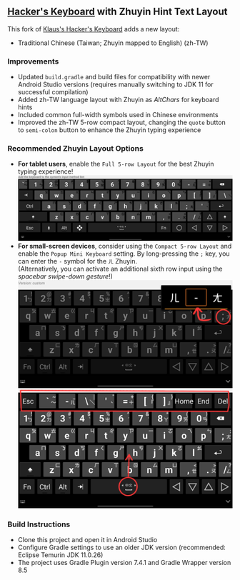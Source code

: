 ## [Hacker's Keyboard](https://play.google.com/store/apps/details?id=org.pocketworkstation.pckeyboard) with Zhuyin Hint Text Layout
  
This fork of [Klaus's Hacker's Keyboard](https://github.com/klausw/hackerskeyboard) adds a new layout:  
- Traditional Chinese (Taiwan; Zhuyin mapped to English) (zh-TW)  
  
### Improvements
- Updated `build.gradle` and build files for compatibility with newer Android Studio versions (requires manually switching to JDK 11 for successful compilation)  
- Added zh-TW language layout with Zhuyin as *AltChars* for keyboard hints  
- Included common full-width symbols used in Chinese environments  
- Improved the zh-TW 5-row compact layout, changing the `quote` button to `semi-colon` button to enhance the Zhuyin typing experience  
  
### Recommended Zhuyin Layout Options
- **For tablet users**, enable the `Full 5-row Layout` for the best Zhuyin typing experience!  
  ![full-layout](full1.png)  
- **For small-screen devices**, consider using the `Compact 5-row Layout` and enable the `Popup Mini Keyboard` setting. By long-pressing the `;` key, you can enter the `-` symbol for the `ㄦ` Zhuyin.  
  (Alternatively, you can activate an additional sixth row input using the *spacebar swipe-down gesture*!)  
  ![compat-layout-1](compat2.jpg)  
  ![compat-layout-2](compat3.jpg)  
  
### Build Instructions
- Clone this project and open it in Android Studio  
- Configure Gradle settings to use an older JDK version (recommended: Eclipse Temurin JDK 11.0.26)  
- The project uses Gradle Plugin version 7.4.1 and Gradle Wrapper version 8.5  
  